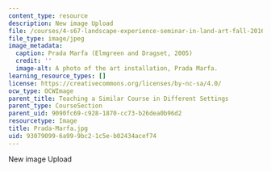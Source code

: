 ```yaml
---
content_type: resource
description: New image Upload
file: /courses/4-s67-landscape-experience-seminar-in-land-art-fall-2016/930790996a999bc21c5eb02434acef74_Prada-Marfa.jpg
file_type: image/jpeg
image_metadata:
  caption: Prada Marfa (Elmgreen and Dragset, 2005)
  credit: ''
  image-alt: A photo of the art installation, Prada Marfa.
learning_resource_types: []
license: https://creativecommons.org/licenses/by-nc-sa/4.0/
ocw_type: OCWImage
parent_title: Teaching a Similar Course in Different Settings
parent_type: CourseSection
parent_uid: 9090fc69-c928-1870-cc73-b26dea0b96d2
resourcetype: Image
title: Prada-Marfa.jpg
uid: 93079099-6a99-9bc2-1c5e-b02434acef74
---
```

New image Upload